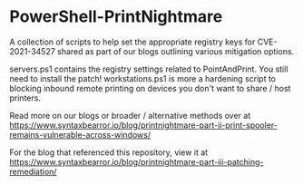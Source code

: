 # PowerShell-PrintNightmare
A collection of scripts to help set the appropriate registry keys for CVE-2021-34527 shared as part of our blogs outlining various mitigation options. 

servers.ps1 contains the registry settings related to PointAndPrint. You still need to install the patch!
workstations.ps1 is more a hardening script to blocking inbound remote printing on devices you don't want to share / host printers.

Read more on our blogs or broader / alternative methods over at https://www.syntaxbearror.io/blog/printnightmare-part-ii-print-spooler-remains-vulnerable-across-windows/

For the blog that referenced this repository, view it at https://www.syntaxbearror.io/blog/printnightmare-part-iii-patching-remediation/
